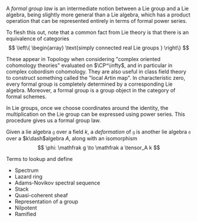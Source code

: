 A *formal group law* is an intermediate notion between a Lie group and a Lie algebra, being slightly more general than a Lie algebra, which has a product operation that can be represented entirely in terms of formal power series.

To flesh this out, note that a common fact from Lie theory is that there is an equivalence of categories
$$
\left\{ \begin{array} \text{simply connected  real Lie groups } \right\} 
$$

These appear in Topology when considering "complex oriented cohomology theories" evaluated on $\CP^\infty$, and in particular in complex cobordism cohomology. They are also useful in class field theory to construct something called the "local Artin map". In characteristic zero, every formal group is completely determined by a corresponding Lie algebra. Moreover, a formal group is a group object in the category of formal schemes.

In Lie groups, once we choose coordinates around the identity, the multiplication on the Lie group can be expressed using power series. This procedure gives us a formal group law. 

Given a lie algebra $\mathfrak g$ over a field $k$, a *deformation* of $\mathfrak g$ is another lie algebra $\mathfrak a$ over a $k\dash$algebra $A$, along with an isomorphism
$$
\phi: \mathfrak g \to \mathfrak a \tensor_A k
$$

Terms to lookup and define

- Spectrum
- Lazard ring
- Adams-Novikov spectral sequence
- Stack
- Quasi-coherent sheaf
- Representation of a group
- Nilpotent
- Ramified